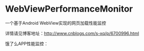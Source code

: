 # WebViewPerformanceMonitor
一个基于Android WebView实现的网页加载性能监控

详情请见博客地址：http://www.cnblogs.com/s-xq/p/6700996.html

饿了么APP性能监控：
